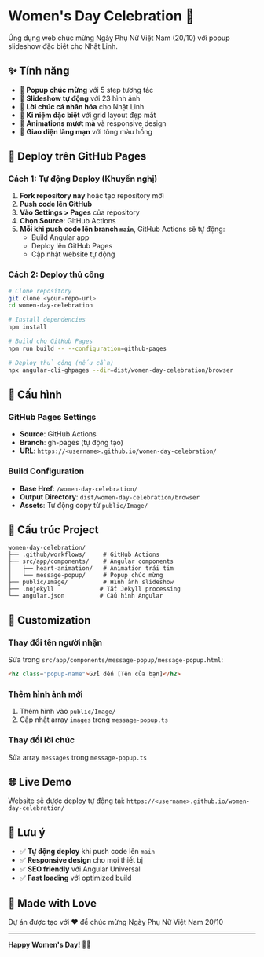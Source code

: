 # Women's Day Celebration 💖

Ứng dụng web chúc mừng Ngày Phụ Nữ Việt Nam (20/10) với popup slideshow đặc biệt cho Nhật Linh.

## ✨ Tính năng

- 🎉 **Popup chúc mừng** với 5 step tương tác
- 📸 **Slideshow tự động** với 23 hình ảnh
- 💌 **Lời chúc cá nhân hóa** cho Nhật Linh
- 📸 **Kỉ niệm đặc biệt** với grid layout đẹp mắt
- 💖 **Animations mượt mà** và responsive design
- 🎨 **Giao diện lãng mạn** với tông màu hồng

## 🚀 Deploy trên GitHub Pages

### Cách 1: Tự động Deploy (Khuyến nghị)

1. **Fork repository này** hoặc tạo repository mới
2. **Push code lên GitHub**
3. **Vào Settings > Pages** của repository
4. **Chọn Source**: GitHub Actions
5. **Mỗi khi push code lên branch `main`**, GitHub Actions sẽ tự động:
   - Build Angular app
   - Deploy lên GitHub Pages
   - Cập nhật website tự động

### Cách 2: Deploy thủ công

```bash
# Clone repository
git clone <your-repo-url>
cd women-day-celebration

# Install dependencies
npm install

# Build cho GitHub Pages
npm run build -- --configuration=github-pages

# Deploy thủ công (nếu cần)
npx angular-cli-ghpages --dir=dist/women-day-celebration/browser
```

## 🔧 Cấu hình

### GitHub Pages Settings
- **Source**: GitHub Actions
- **Branch**: gh-pages (tự động tạo)
- **URL**: `https://<username>.github.io/women-day-celebration/`

### Build Configuration
- **Base Href**: `/women-day-celebration/`
- **Output Directory**: `dist/women-day-celebration/browser`
- **Assets**: Tự động copy từ `public/Image/`

## 📁 Cấu trúc Project

```
women-day-celebration/
├── .github/workflows/     # GitHub Actions
├── src/app/components/    # Angular components
│   ├── heart-animation/   # Animation trái tim
│   └── message-popup/     # Popup chúc mừng
├── public/Image/          # Hình ảnh slideshow
├── .nojekyll             # Tắt Jekyll processing
└── angular.json          # Cấu hình Angular
```

## 🎨 Customization

### Thay đổi tên người nhận
Sửa trong `src/app/components/message-popup/message-popup.html`:
```html
<h2 class="popup-name">Gửi đến [Tên của bạn]</h2>
```

### Thêm hình ảnh mới
1. Thêm hình vào `public/Image/`
2. Cập nhật array `images` trong `message-popup.ts`

### Thay đổi lời chúc
Sửa array `messages` trong `message-popup.ts`

## 🌐 Live Demo

Website sẽ được deploy tự động tại:
`https://<username>.github.io/women-day-celebration/`

## 📝 Lưu ý

- ✅ **Tự động deploy** khi push code lên `main`
- ✅ **Responsive design** cho mọi thiết bị
- ✅ **SEO friendly** với Angular Universal
- ✅ **Fast loading** với optimized build

## 💝 Made with Love

Dự án được tạo với ❤️ để chúc mừng Ngày Phụ Nữ Việt Nam 20/10

---

**Happy Women's Day! 💖✨**